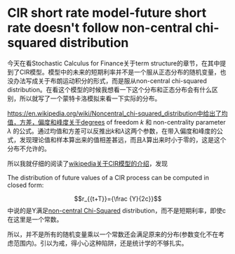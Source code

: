 # CIR short rate model-future short rate doesn't follow non-central chi-squared distribution

今天在看Stochastic Calculus for Finance关于term structure的章节，在其中提到了CIR模型。模型中的未来的短期利率并不是一个服从正态分布的随机变量，也没办法写成关于布朗运动积分的形式，而是服从non-central chi-squared distribution。在看这个模型的时候我想看一下这个分布和正态分布会有什么区别，所以就写了一个蒙特卡洛模拟来看一下实际的分布。

https://en.wikipedia.org/wiki/Noncentral_chi-squared_distribution中给出了均值，方差，偏度和峰度关于degrees of freedom $k$ 和 non-centrality parameter $\lambda$ 的公式。通过均值和方差可以反推出$k$和$\lambda$这两个参数，在带入偏度和峰度的公式，发现理论值和样本算出来的值相差甚远，而且$\lambda$算出来时小于零的，这是这个分布不允许的。

所以我就仔细的阅读了[wikipedia关于CIR模型的介绍](https://en.wikipedia.org/wiki/Cox%E2%80%93Ingersoll%E2%80%93Ross_model)，发现

The distribution of future values of a CIR process can be computed in closed form:

$$r_{{t+T}}={\frac  {Y}{2c}}$$中说的是Y满足[non-central Chi-Squared](https://en.wikipedia.org/wiki/Noncentral_chi-squared_distribution) distribution，而不是短期利率，即使c在这里是一个常数。

所以，并不是所有的随机变量乘以一个常数还会满足原来的分布(参数变化不在考虑范围内)。引以为戒，得小心这种陷阱，还是统计学的不够扎实。